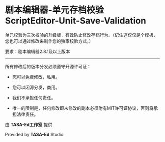 剧本编辑器-单元存档校验  
ScriptEditor-Unit-Save-Validation
=================
单元校验为三次校验的升级版，有效防止修改存档行为。（记住这仅仅是个模板，您也可以通过修改来制作您的独家校验方式。）

要求：剧本编辑器2.8.1及以上版本

***

所有修改后的版本分发必须遵守开源许可证：
* 您可以免费修改，私用。

* 您可以闭源分发，商用。

* 我们不承担任何责任。

* 唯一的限制是，任何修改即未修改的副本必须附有MIT许可证协议，否则将承担法律责任。

由 **TASA-Ed工作室** 提供

Provided by **TASA-Ed** Studio
